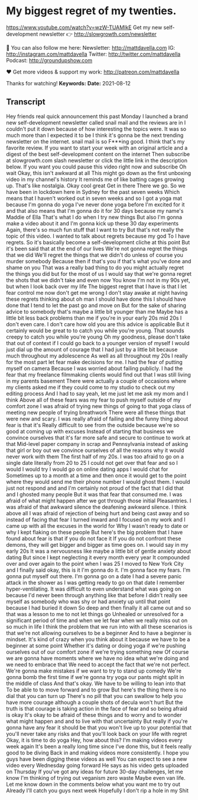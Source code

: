 # My biggest regret of my twenties.
https://www.youtube.com/watch?v=wzW-TUAMIkE
Get my new self-development newsletter 👉 http://slowgrowth.com/newsletter


💯 You can also follow me here:
Newsletter:  http://mattdavella.com
IG:  http://instagram.com/mattdavella
Twitter:  http://twitter.com/mattdavella
Podcast:  http://groundupshow.com

❤️ Get more videos & support my work:
http://patreon.com/mattdavella

Thanks for watching!
**Keywords:** 
**Date:** 2021-08-12

## Transcript
 Hey friends real quick announcement this past Monday I launched a brand new self-development newsletter called snail mail and the reviews are in I couldn't put it down because of how interesting the topics were. It was so much more than I expected it to be I think it's gonna be the next trending newsletter on the internet. snail mail is so F***ing good. I think that's my favorite review. If you want to start your week with an original article and a digest of the best self-development content on the internet Then subscribe at slowgrowth.com slash newsletter or click the little link in the description below. If you want you could pause this video right now and subscribe Oh wait Okay, this isn't awkward at all This might go down as the first unboxing video in my channel's history It reminds me of like batting cages growing up. That's like nostalgia. Okay cool great Get in there There we go. So we have been in lockdown here in Sydney for the past seven weeks Which means that I haven't worked out in seven weeks and so I got a yoga mat because I'm gonna do yoga I've never done yoga before I'm excited for it and that also means that I'm gonna do it for 30 days because my name's Maddie of Ella That's what I do when I try new things But also I'm gonna make a video about it and I'm gonna kick up these 30 day experiments Again, there's so much fun stuff that I want to try But that's not really the topic of this video. I wanted to talk about regrets because my god To I have regrets. So it's basically become a self-development cliche at this point But it's been said that at the end of our lives We're not gonna regret the things that we did We'll regret the things that we didn't do unless of course you murder somebody Because then if that's you if that's what you've done and shame on you That was a really bad thing to do you might actually regret the things you did but for the most of us I would say that we're gonna regret the shots that we didn't take and even now You know I'm not in my 90s yet, but when I look back over my life The biggest regret that I have is that I let fear control me now don't get me wrong I don't stay awake at night having these regrets thinking about oh man I should have done this I should have done that I tend to let the past go and move on But for the sake of sharing advice to somebody that's maybe a little bit younger than me Maybe has a little bit less back problems than me if you're in your early 20s mid 20s I don't even care. I don't care how old you are this advice is applicable But it certainly would be great to to catch you while you're young. That sounds creepy to catch you while you're young Oh my goodness, please don't take that out of context if I could go back to a younger version of myself I would just dial up the amount of courage that I had just by a little bit because much throughout my adolescence As well as all throughout my 20s I really for the most part let fear make decisions for me. I had the fear of putting myself on camera Because I was worried about failing publicly. I had the fear that my freelance filmmaking clients would find out that I was still living in my parents basement There were actually a couple of occasions where my clients asked me if they could come to my studio to check out my editing process And I had to say yeah, let me just let me ask my mom and I think Above all of these fears was my fear to push myself outside of my comfort zone I was afraid of trying new things of going to that yoga class of meeting new people of trying breathwork There were all these things that were new and scary. I was really afraid of failing and the funny thing about fear is that it's Really difficult to see from the outside because we're so good at coming up with excuses Instead of starting that business we convince ourselves that it's far more safe and secure to continue to work at that Mid-level paper company in scrap and Pennsylvania instead of asking that girl or boy out we convince ourselves of all the reasons why it would never work with them The first half of my 20s. I was too afraid to go on a single date literally from 20 to 25 I could not get over that fear and so I would I would try I would go on online dating apps I would chat for Sometimes up to a month at a time and then once it would get to the point where they would send me their phone number I would ghost them. I would just not respond and and I'm certainly not proud of the fact that I did that and I ghosted many people But it was that fear that consumed me. I was afraid of what might happen after we got through those initial Pleasantries. I was afraid of that awkward silence the deafening awkward silence. I think above all I was afraid of rejection of being hurt and being cast away and so instead of facing that fear I turned inward and I focused on my work and I came up with all the excuses in the world for Why I wasn't ready to date or why I kept flaking on these people But here's the big problem that I have found about fear is that if you do not face it If you do not confront these demons, they will get bigger and bigger as time goes on. I would say in my early 20s It was a nervousness like maybe a little bit of gentle anxiety about dating But since I kept neglecting it every month every year It compounded over and over again to the point when I was 25 I moved to New York City and I finally said okay, this is it I'm gonna do it. I'm gonna face my fears. I'm gonna put myself out there. I'm gonna go on a date I had a severe panic attack in the shower as I was getting ready to go on that date I remember hyper-ventilating. It was difficult to even understand what was going on because I'd never been through anything like that before I didn't really see myself as somebody who was shy or had anxiety up until that point because I had buried it down So deep and then finally it all came out and so that was a lesson to me to not let things go Unhealed or unresolved for a significant period of time and when we let fear when we really miss out on so much in life I think the problem that we run into with all these scenarios is that we're not allowing ourselves to be a beginner And to have a beginner is mindset. It's kind of crazy when you think about it because we have to be a beginner at some point Whether it's dating or doing yoga if we're pushing ourselves out of our comfort zone if we're trying something new Of course we are gonna have moments where we have no idea what we're doing and we need to embrace that We need to accept the fact that we're not perfect. We're gonna make mistakes if we want to try to stand up comedy We're gonna bomb the first time if we're gonna try yoga our pants might split in the middle of class And that's okay. We have to be willing to lean into that To be able to to move forward and to grow But here's the thing there is no dial that you can turn up There's no pill that you can swallow to help you have more courage although a couple shots of decula won't hurt But the truth is that courage is taking action in the face of fear and so being afraid is okay It's okay to be afraid of these things and to worry and to wonder what might happen and and to live with that uncertainty But really if you're gonna have any fear it should be that you won't live up to your potential that you'll never take any risks and that you'll look back on your life with regret Okay, it is time to do yoga Hey, how about this? I'm making videos every week again It's been a really long time since I've done this, but it feels really good to be diving Back in and making videos more consistently. I hope you guys have been digging these videos as well You can expect to see a new video every Wednesday going forward He says as his video gets uploaded on Thursday If you've got any ideas for future 30-day challenges, let me know I'm thinking of trying out veganism zero waste Maybe even van life. Let me know down in the comments below what you want me to try out Already I'll catch you guys next week Hopefully I don't rip a hole in my Shit
